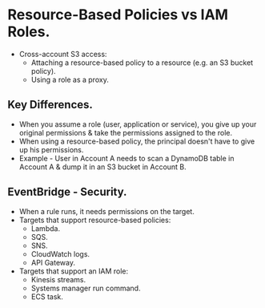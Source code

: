 # **Resource-Based Policies vs IAM Roles.**

* Cross-account S3 access:
    * Attaching a resource-based policy to a resource (e.g. an S3 bucket policy).
    * Using a role as a proxy.

## **Key Differences.**

* When you assume a role (user, application or service), you give up your original permissions & take the permissions assigned to the role.
* When using a resource-based policy, the principal doesn't have to give up his permissions.
* Example - User in Account A needs to scan a DynamoDB table in Account A & dump it in an S3 bucket in Account B.

## **EventBridge - Security.**

* When a rule runs, it needs permissions on the target.
* Targets that support resource-based policies:
    * Lambda.
    * SQS.
    * SNS.
    * CloudWatch logs.
    * API Gateway.
* Targets that support an IAM role:
    * Kinesis streams.
    * Systems manager run command.
    * ECS task.
